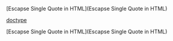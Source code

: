 [Escapse Single Quote in HTML](Escapse Single Quote in HTML)

[doctype](doctype)

[Escapse Single Quote in HTML](Escapse Single Quote in HTML)